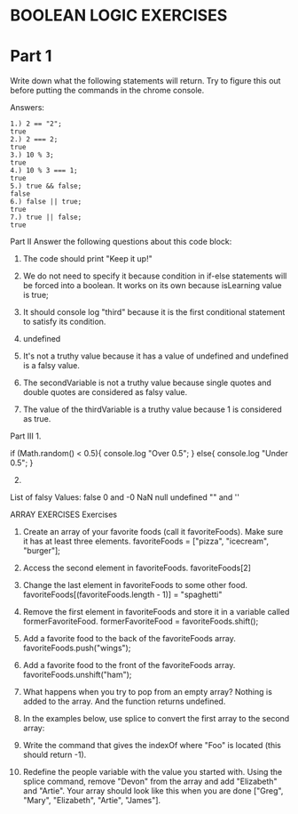 # BOOLEAN LOGIC EXERCISES

# Part 1
Write down what the following statements will return. Try to figure this out before putting the commands in the chrome console.


Answers:

	1.) 2 == "2";
	true
	2.) 2 === 2;
	true
	3.) 10 % 3;
	true
	4.) 10 % 3 === 1;
	true
	5.) true && false;
	false
	6.) false || true;
	true
	7.) true || false;
	true

Part II
Answer the following questions about this code block:
1. The code should print "Keep it up!"
2. We do not need to specify it because condition in if-else statements will be forced into a boolean. It works on its own because isLearning value is true;

1. It should console log "third" because it is the first conditional statement to satisfy its condition.
2. undefined
3. It's not a truthy value because it has a value of undefined and undefined is a falsy value.
4. The secondVariable is not a truthy value because single quotes and double quotes are considered as falsy value.
5. The value of the thirdVariable is a truthy value because 1 is considered as true.

Part III
1.

if (Math.random() < 0.5){
	console.log "Over 0.5";
} else{
	console.log "Under 0.5";
}

2. 
List of falsy Values:
false 
0 and -0
NaN
null
undefined
"" and ''






ARRAY EXERCISES
Exercises
1. Create an array of your favorite foods (call it favoriteFoods). Make sure it has at least three elements.
	favoriteFoods = ["pizza", "icecream", "burger"];
2. Access the second element in favoriteFoods.
	favoriteFoods[2]
3. Change the last element in favoriteFoods to some other food.
	favoriteFoods[(favoriteFoods.length - 1)] = "spaghetti"
4. Remove the first element in favoriteFoods and store it in a variable called formerFavoriteFood.
	formerFavoriteFood = favoriteFoods.shift();
5. Add a favorite food to the back of the favoriteFoods array.
	favoriteFoods.push("wings");
6. Add a favorite food to the front of the favoriteFoods array.
	favoriteFoods.unshift("ham");
7. What happens when you try to pop from an empty array?
    Nothing is added to the array. And the function returns undefined.
8. In the examples below, use splice to convert the first array to the second array:
  
9.  Write the command that gives the indexOf where "Foo" is located (this should return -1).
    
10. Redefine the people variable with the value you started with. Using the splice command, remove "Devon" from the array and add "Elizabeth" and "Artie". Your array should look like this when you are done ["Greg", "Mary", "Elizabeth", "Artie", "James"].
